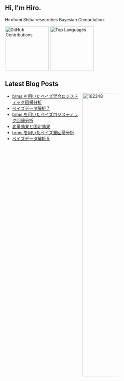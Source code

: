 ## Hi, I'm Hiro.

Hirofumi Shiba researches Bayesian Computation.

<!--
<p align="left">
  <a href="https://github.com/162348">
    <img src="https://komarev.com/ghpvc/?username=162348&label=Profile%20views&color=0e75b6&style=flat" alt="162348" />
  </a>
  <a href="https://scholar.google.com/citations?user=qLFVWB0AAAAJ&hl=ja">
    <img height="20" src="https://img.shields.io/badge/Google%20Scholar-Click%20Here-blue" alt="Google Scholar" />
  </a>
  <a href="https://twitter.com/ano2math5">
    <img height="20" src="https://img.shields.io/badge/X-Follow-000000?logo=x" alt="X (Twitter) Follow" />
  </a>
</p>
-->
<p align="left">
  <img src="https://github-profile-summary-cards.vercel.app/api/cards/profile-details?username=162348&layout=compact&theme=dracula" alt="GitHub Contributions" style="height: 145px;" />
  <img src="https://github-readme-stats.vercel.app/api/top-langs/?username=162348&layout=compact&card_width=350&theme=dracula" alt="Top Languages" style="height: 145px;" />
</p>


<h2>Latest Blog Posts</h2>

<p><img align="right" width="49%" src="https://github-readme-stats.vercel.app/api?username=162348&show_icons=true&locale=en" alt="162348" /></p>

<!-- BLOG-POST-LIST:START -->
- [brms を用いたベイズ混合ロジスティック回帰分析](https://162348.github.io/posts/2024/Survey/BayesGLMM.html)
- [ベイズデータ解析７](https://162348.github.io/posts/2024/Survey/BDA3.html)
- [brms を用いたベイズロジスティック回帰分析](https://162348.github.io/posts/2024/Survey/BayesGLM.html)
- [変量効果と固定効果](https://162348.github.io/posts/2024/Lifestyle/FixedRandom.html)
- [brms を用いたベイズ重回帰分析](https://162348.github.io/posts/2024/Survey/BayesRegression.html)
- [ベイズデータ解析５](https://162348.github.io/posts/2024/Survey/BDA1.html)
<!-- BLOG-POST-LIST:END -->


<!--
**162348/162348** is a ✨ _special_ ✨ repository because its `README.md` (this file) appears on your GitHub profile.

Here are some ideas to get you started:

- 🔭 I’m currently working on ...
- 🌱 I’m currently learning ...
- 👯 I’m looking to collaborate on ...
- 🤔 I’m looking for help with ...
- 💬 Ask me about ...
- 📫 How to reach me: ...
- 😄 Pronouns: ...
- ⚡ Fun fact: ...
-->
